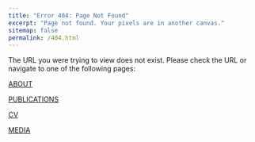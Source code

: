 ```yaml
---
title: "Error 404: Page Not Found"
excerpt: "Page not found. Your pixels are in another canvas."
sitemap: false
permalink: /404.html
---
```


The URL you were trying to view does not exist. Please check the URL or navigate to one of the following pages:

[ABOUT](https://santiagomonteromendieta.github.io/about/)

[PUBLICATIONS](https://santiagomonteromendieta.github.io/publications/)

[CV](https://santiagomonteromendieta.github.io/cv/)

[MEDIA](https://santiagomonteromendieta.github.io/media/)
